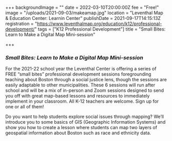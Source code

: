 +++
backgroundImage = ""
date = 2022-03-10T20:00:00Z
fee = "Free!"
image = "/uploads/2021-09-03/makeamap.jpg"
location = "Leventhal Map & Education Center: Learnin Center"
publishDate = 2021-09-17T14:15:13Z
registration = "https://www.leventhalmap.org/education/k12/professional-development/"
tags = ["K12 Professional Development"]
title = "Small Bites: Learn to Make a Digital Map Mini-session"

+++
### **_Small Bites: Learn to Make a Digital Map Mini-session_**

For the 2021-22 school year the Leventhal Center is offering a series of FREE “small bites” professional development sessions foregrounding teaching about Boston through a social justice lens, though the sessions are easily adaptable to other municipalities. These 6 sessions will run after school and will be a mix of in-person and Zoom sessions designed to send you off with great map-based lessons and resources to immediately implement in your classroom. All K-12 teachers are welcome. Sign up for one or all of them!

Do you want to help students explore social issues through mapping? We’ll introduce you to some basics of GIS (Geographic Information Systems) and show you how to create a lesson where students can map two layers of geospatial information about Boston such as race and ethnicity data.